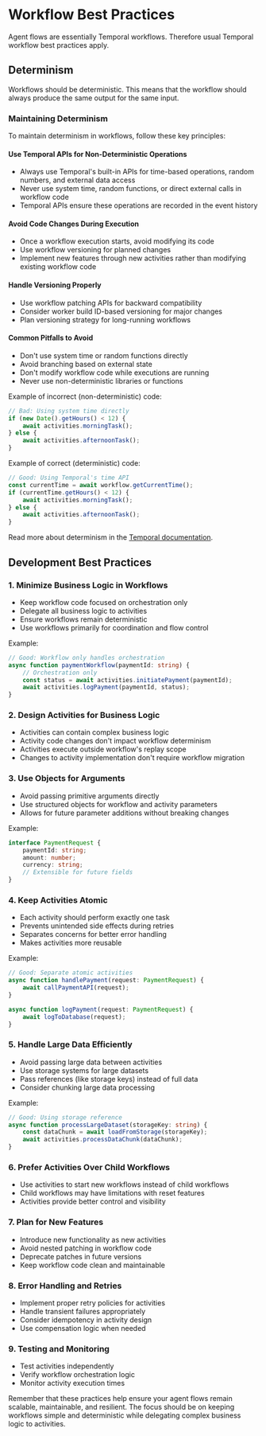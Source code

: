 # Workflow Best Practices

Agent flows are essentially Temporal workflows. Therefore usual Temporal workflow best practices apply.

## Determinism

Workflows should be deterministic. This means that the workflow should always produce the same output for the same input.

### Maintaining Determinism

To maintain determinism in workflows, follow these key principles:

#### Use Temporal APIs for Non-Deterministic Operations

- Always use Temporal's built-in APIs for time-based operations, random numbers, and external data access
- Never use system time, random functions, or direct external calls in workflow code
- Temporal APIs ensure these operations are recorded in the event history

#### Avoid Code Changes During Execution

- Once a workflow execution starts, avoid modifying its code
- Use workflow versioning for planned changes
- Implement new features through new activities rather than modifying existing workflow code

#### Handle Versioning Properly

- Use workflow patching APIs for backward compatibility
- Consider worker build ID-based versioning for major changes
- Plan versioning strategy for long-running workflows

#### Common Pitfalls to Avoid

- Don't use system time or random functions directly
- Avoid branching based on external state
- Don't modify workflow code while executions are running
- Never use non-deterministic libraries or functions

Example of incorrect (non-deterministic) code:

```typescript
// Bad: Using system time directly
if (new Date().getHours() < 12) {
    await activities.morningTask();
} else {
    await activities.afternoonTask();
}
```

Example of correct (deterministic) code:

```typescript
// Good: Using Temporal's time API
const currentTime = await workflow.getCurrentTime();
if (currentTime.getHours() < 12) {
    await activities.morningTask();
} else {
    await activities.afternoonTask();
}
```

Read more about determinism in the [Temporal documentation](https://docs.temporal.io/workflows).

## Development Best Practices

### 1. Minimize Business Logic in Workflows

- Keep workflow code focused on orchestration only
- Delegate all business logic to activities
- Ensure workflows remain deterministic
- Use workflows primarily for coordination and flow control

Example:

```typescript
// Good: Workflow only handles orchestration
async function paymentWorkflow(paymentId: string) {
    // Orchestration only
    const status = await activities.initiatePayment(paymentId);
    await activities.logPayment(paymentId, status);
}
```

### 2. Design Activities for Business Logic

- Activities can contain complex business logic
- Activity code changes don't impact workflow determinism
- Activities execute outside workflow's replay scope
- Changes to activity implementation don't require workflow migration

### 3. Use Objects for Arguments

- Avoid passing primitive arguments directly
- Use structured objects for workflow and activity parameters
- Allows for future parameter additions without breaking changes

Example:

```typescript
interface PaymentRequest {
    paymentId: string;
    amount: number;
    currency: string;
    // Extensible for future fields
}
```

### 4. Keep Activities Atomic

- Each activity should perform exactly one task
- Prevents unintended side effects during retries
- Separates concerns for better error handling
- Makes activities more reusable

Example:

```typescript
// Good: Separate atomic activities
async function handlePayment(request: PaymentRequest) {
    await callPaymentAPI(request);
}

async function logPayment(request: PaymentRequest) {
    await logToDatabase(request);
}
```

### 5. Handle Large Data Efficiently

- Avoid passing large data between activities
- Use storage systems for large datasets
- Pass references (like storage keys) instead of full data
- Consider chunking large data processing

Example:

```typescript
// Good: Using storage reference
async function processLargeDataset(storageKey: string) {
    const dataChunk = await loadFromStorage(storageKey);
    await activities.processDataChunk(dataChunk);
}
```

### 6. Prefer Activities Over Child Workflows

- Use activities to start new workflows instead of child workflows
- Child workflows may have limitations with reset features
- Activities provide better control and visibility

### 7. Plan for New Features

- Introduce new functionality as new activities
- Avoid nested patching in workflow code
- Deprecate patches in future versions
- Keep workflow code clean and maintainable

### 8. Error Handling and Retries

- Implement proper retry policies for activities
- Handle transient failures appropriately
- Consider idempotency in activity design
- Use compensation logic when needed

### 9. Testing and Monitoring

- Test activities independently
- Verify workflow orchestration logic
- Monitor activity execution times

Remember that these practices help ensure your agent flows remain scalable, maintainable, and resilient. The focus should be on keeping workflows simple and deterministic while delegating complex business logic to activities.